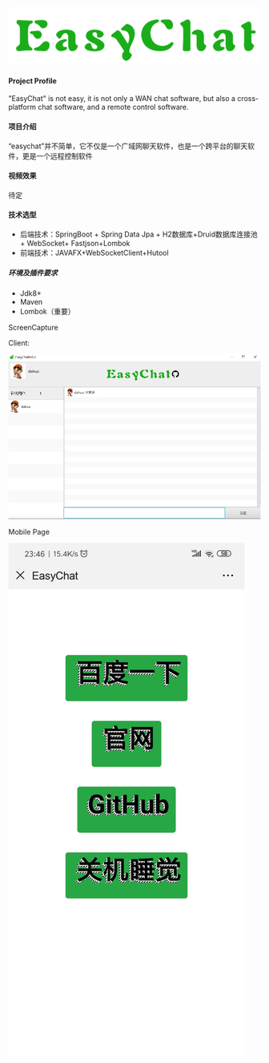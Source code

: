 <p><center><img src = 'ScreenCapture/logo.png'></center></p>



#### Project Profile

"EasyChat"  is not easy, it is not only a WAN chat software, but also a cross-platform chat software, and a remote control software.

####  项目介绍

“easychat”并不简单，它不仅是一个广域网聊天软件，也是一个跨平台的聊天软件，更是一个远程控制软件

#### 视频效果

待定

####  技术选型

- 后端技术：SpringBoot + Spring Data Jpa + H2数据库+Druid数据库连接池+ WebSocket+ Fastjson+Lombok
- 前端技术：JAVAFX+WebSocketClient+Hutool

##### 环境及插件要求

- Jdk8+
- Maven
- Lombok（重要）



ScreenCapture



Client:

![easychat](ScreenCapture/easychat.jpg)



Mobile  Page

![easychat](ScreenCapture/phoneControl.jpg)